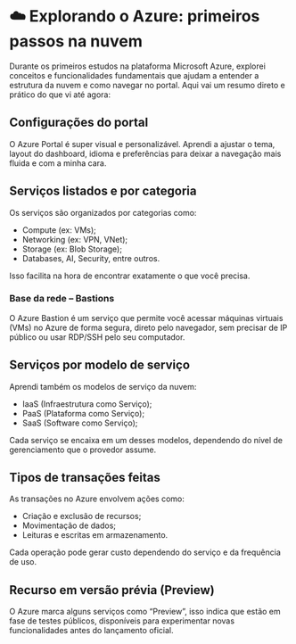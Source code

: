 # ☁️ Explorando o Azure: primeiros passos na nuvem
Durante os primeiros estudos na plataforma Microsoft Azure, explorei conceitos e funcionalidades fundamentais que ajudam a entender a estrutura da nuvem e como navegar no portal. Aqui vai um resumo direto e prático do que vi até agora:

## Configurações do portal
O Azure Portal é super visual e personalizável. Aprendi a ajustar o tema, layout do dashboard, idioma e preferências para deixar a navegação mais fluida e com a minha cara.

## Serviços listados e por categoria
Os serviços são organizados por categorias como:
- Compute (ex: VMs);
- Networking (ex: VPN, VNet);
- Storage (ex: Blob Storage);
- Databases, AI, Security, entre outros.

Isso facilita na hora de encontrar exatamente o que você precisa.

### Base da rede – Bastions
O Azure Bastion é um serviço que permite você acessar máquinas virtuais (VMs) no Azure de forma segura, direto pelo navegador, sem precisar de IP público ou usar RDP/SSH pelo seu computador.

## Serviços por modelo de serviço
Aprendi também os modelos de serviço da nuvem:
- IaaS (Infraestrutura como Serviço);
- PaaS (Plataforma como Serviço);
- SaaS (Software como Serviço);

Cada serviço se encaixa em um desses modelos, dependendo do nível de gerenciamento que o provedor assume.

## Tipos de transações feitas
As transações no Azure envolvem ações como:
- Criação e exclusão de recursos;
- Movimentação de dados;
- Leituras e escritas em armazenamento.

Cada operação pode gerar custo dependendo do serviço e da frequência de uso.

## Recurso em versão prévia (Preview)
O Azure marca alguns serviços como “Preview”, isso indica que estão em fase de testes públicos, disponíveis para experimentar novas funcionalidades antes do lançamento oficial.
